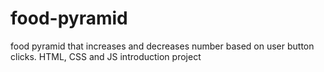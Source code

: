 # food-pyramid
food pyramid that increases and decreases number based on user button clicks. HTML, CSS and JS introduction project
